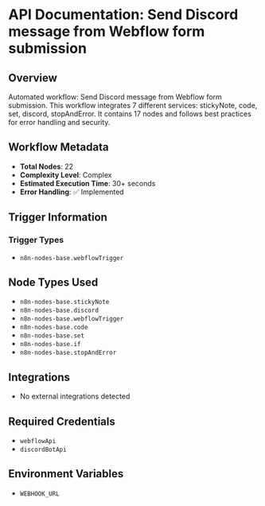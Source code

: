 # API Documentation: Send Discord message from Webflow form submission

## Overview
Automated workflow: Send Discord message from Webflow form submission. This workflow integrates 7 different services: stickyNote, code, set, discord, stopAndError. It contains 17 nodes and follows best practices for error handling and security.

## Workflow Metadata
- **Total Nodes**: 22
- **Complexity Level**: Complex
- **Estimated Execution Time**: 30+ seconds
- **Error Handling**: ✅ Implemented

## Trigger Information
### Trigger Types
- `n8n-nodes-base.webflowTrigger`

## Node Types Used
- `n8n-nodes-base.stickyNote`
- `n8n-nodes-base.discord`
- `n8n-nodes-base.webflowTrigger`
- `n8n-nodes-base.code`
- `n8n-nodes-base.set`
- `n8n-nodes-base.if`
- `n8n-nodes-base.stopAndError`

## Integrations
- No external integrations detected

## Required Credentials
- `webflowApi`
- `discordBotApi`

## Environment Variables
- `WEBHOOK_URL`
